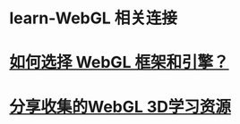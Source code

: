 # learn-WebGL 相关连接

# <a href="https://zhuanlan.zhihu.com/p/162878354">如何选择 WebGL 框架和引擎？</a>
# <a href="https://www.lagou.com/lgeduarticle/12970.html">分享收集的WebGL 3D学习资源</a>
